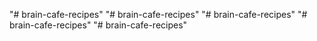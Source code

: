 "# brain-cafe-recipes" 
"# brain-cafe-recipes" 
"# brain-cafe-recipes" 
"# brain-cafe-recipes" 
"# brain-cafe-recipes" 
